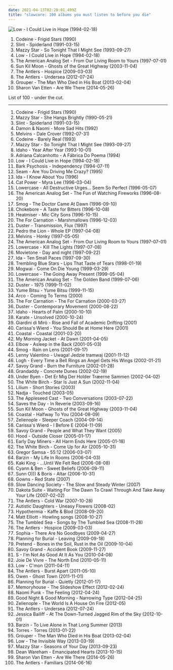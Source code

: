 ```yaml
---
date: 2021-04-13T02:20:01.499Z
title: "slowcore: 100 albums you must listen to before you die"
---
```

![Low - I Could Live in Hope (1994-02-18)](http://coverartarchive.org/release/2f4394d1-c5fa-493c-99dc-58d96b5864cf/13971905416-500.jpg "Low - I Could Live in Hope (1994-02-18)")
<ol class="albums">
<li data-cover="http://coverartarchive.org/release/01c518f7-7c3f-4679-9e0d-67252a737314/15606984492-500.jpg" data-tags="slowcore" role="button">Codeine - Frigid Stars (1990)</li>
<li data-cover="http://coverartarchive.org/release/a16b871f-3b71-3bb0-9a9d-798b513a4fc0/11175324617-500.jpg" data-tags="post-rock, math rock" role="button">Slint - Spiderland (1991-03-15)</li>
<li data-cover="http://coverartarchive.org/release/d9fa44a6-c79b-4b70-806b-af5eb748e8f8/5320516788-500.jpg" data-tags="dream pop, female vocalists, alternative, 90s" role="button">Mazzy Star - So Tonight That I Might See (1993-09-27)</li>
<li data-cover="http://coverartarchive.org/release/2f4394d1-c5fa-493c-99dc-58d96b5864cf/13971905416-500.jpg" data-tags="slowcore" role="button">Low - I Could Live in Hope (1994-02-18)</li>
<li data-cover="http://coverartarchive.org/release/66101811-e3a5-49e1-b094-f43c6705969a/17246541296-500.jpg" data-tags="indie rock, slowcore" role="button">The American Analog Set - From Our Living Room to Yours (1997-07-01)</li>
<li data-cover="http://coverartarchive.org/release/d4c15b9a-7a22-4ac9-9800-393de8a794d7/22598735186-500.jpg" data-tags="folk" role="button">Sun Kil Moon - Ghosts of the Great Highway (2003-11-04)</li>
<li data-cover="https://img.discogs.com/GxQjBeFyocuKNcGZ4c-UBv-dTTk=/fit-in/600x600/filters:strip_icc():format(jpeg):mode_rgb():quality(90)/discogs-images/R-1855864-1266676841.jpeg.jpg" data-tags="indie, haunting" role="button">The Antlers - Hospice (2009-03-03)</li>
<li data-cover="https://img.discogs.com/by3qMco9qvkzU1JEQRDAt25HBZw=/fit-in/600x600/filters:strip_icc():format(jpeg):mode_rgb():quality(90)/discogs-images/R-3764859-1343492261-4233.jpeg.jpg" data-tags="lo-fi, dream pop, slowcore, underwater, self-released, the antlers, rivers and seas, comfycore" role="button">The Antlers - Undersea (2012-07-24)</li>
<li data-cover="http://coverartarchive.org/release/3a7c5685-ef6a-4a7f-a834-9002cfa32987/16156029424-500.jpg" data-tags="ambient, slowcore, kranky" role="button">Grouper - The Man Who Died in His Boat (2013-02-04)</li>
<li data-cover="http://coverartarchive.org/release/294ce5a9-a36b-4e41-982e-56f2f94bb581/20346832405-500.jpg" data-tags="folk, indie folk" role="button">Sharon Van Etten - Are We There (2014-05-26)</li>
</ol>
List of 100 - under the cut.
<!-- more -->

_________________

<ol class="albums">
<li data-cover="http://coverartarchive.org/release/01c518f7-7c3f-4679-9e0d-67252a737314/15606984492-500.jpg" data-tags="slowcore" role="button">
Codeine - Frigid Stars (1990)
</li>
<li data-cover="http://coverartarchive.org/release/c74307be-1085-4026-97ab-60b676e367c5/1923128273-500.jpg" data-tags="female vocalists, 90s, dream pop" role="button">
Mazzy Star - She Hangs Brightly (1990-05-21)
</li>
<li data-cover="http://coverartarchive.org/release/a16b871f-3b71-3bb0-9a9d-798b513a4fc0/11175324617-500.jpg" data-tags="post-rock, math rock" role="button">
Slint - Spiderland (1991-03-15)
</li>
<li data-cover="https://img.discogs.com/3dniuhKj-72Y-TgSKavATDtv5Gg=/fit-in/584x571/filters:strip_icc():format(jpeg):mode_rgb():quality(90)/discogs-images/R-489487-1252591040.jpeg.jpg" data-tags="indie, 90s, dream pop, slowcore, repeat, zpf top albums, slow alternative, tugs at me heart strings" role="button">
Damon & Naomi - More Sad Hits (1992)
</li>
<li data-cover="http://coverartarchive.org/release/01054b6a-c2e1-404d-a922-32444e391586/18235036396-500.jpg" data-tags="grunge, slowcore, sludge metal, grunge rock, sehr gut, you know her life was saved by last fm free music player" role="button">
Melvins - Dale Crover (1992-07-31)
</li>
<li data-cover="http://coverartarchive.org/release/45e78b43-6630-4c97-b9a8-e39da7dd6642/27877324363-500.jpg" data-tags="slowcore" role="button">
Codeine - Barely Real (1993)
</li>
<li data-cover="http://coverartarchive.org/release/d9fa44a6-c79b-4b70-806b-af5eb748e8f8/5320516788-500.jpg" data-tags="dream pop, female vocalists, alternative, 90s" role="button">
Mazzy Star - So Tonight That I Might See (1993-09-27)
</li>
<li data-cover="http://coverartarchive.org/release/538f4111-b51a-4591-8946-0c54d0acfc68/21727332188-500.jpg" data-tags="slowcore" role="button">
Idaho - Year After Year (1993-10-01)
</li>
<li data-cover="http://coverartarchive.org/release/e1565955-0379-4500-a8b1-b66f14989516/6270023704-500.jpg" data-tags="mpb" role="button">
Adriana Calcanhotto - A Fábrica Do Poema (1994)
</li>
<li data-cover="http://coverartarchive.org/release/2f4394d1-c5fa-493c-99dc-58d96b5864cf/13971905416-500.jpg" data-tags="slowcore" role="button">
Low - I Could Live in Hope (1994-02-18)
</li>
<li data-cover="http://coverartarchive.org/release/b96c1776-d065-434f-b2d1-79448b645cc3/15272208974-500.jpg" data-tags="ambient, experimental, post-rock, dream pop" role="button">
Bark Psychosis - Independency (1994-07-11)
</li>
<li data-cover="https://img.discogs.com/cxgyolvhevU5SxtNu3D2PIC7jIU=/fit-in/599x592/filters:strip_icc():format(jpeg):mode_rgb():quality(90)/discogs-images/R-822535-1259099071.jpeg.jpg" data-tags="alternative rock" role="button">
Seam - Are You Driving Me Crazy? (1995)
</li>
<li data-cover="http://coverartarchive.org/release/6c3b003b-b08d-432b-a8fc-d8ca5b849cc7/25717282201-500.jpg" data-tags="indie, indie rock, fox, slowcore, darlings, softish, cutis-anserina, my favorite ida record" role="button">
Ida - I Know About You (1996)
</li>
<li data-cover="http://coverartarchive.org/release/d843d873-faa9-4bbb-a080-df99935d46a6/6010071059-500.jpg" data-tags="female vocalists, indie, alternative" role="button">
Cat Power - Myra Lee (1996-03-04)
</li>
<li data-cover="https://img.discogs.com/9RPe45g-K0hrteS1fMQ_wAkkgRU=/fit-in/280x276/filters:strip_icc():format(jpeg):mode_rgb():quality(90)/discogs-images/R-1287732-1206633279.jpeg.jpg" data-tags="lo-fi, slowcore, real post-hardcore" role="button">
Lowercase - All Destructive Urges... Seem So Perfect (1996-05-07)
</li>
<li data-cover="http://coverartarchive.org/release/51bb5ce2-a787-4305-a9e6-918193224da4/13901170261-500.jpg" data-tags="slowcore" role="button">
The American Analog Set - The Fun of Watching Fireworks (1996-08-20)
</li>
<li data-cover="http://coverartarchive.org/release/82e0e71d-d8f6-3706-b8cb-362198addb7f/15960032349-500.jpg" data-tags="folk" role="button">
Smog - The Doctor Came At Dawn (1996-09-10)
</li>
<li data-cover="https://img.discogs.com/Au0D-GbkkFHHGS4eZDAKNqFw4HE=/fit-in/600x591/filters:strip_icc():format(jpeg):mode_rgb():quality(90)/discogs-images/R-433447-1327746246.jpeg.jpg" data-tags="indie rock" role="button">
Chokebore - A Taste for Bitters (1996-10-08)
</li>
<li data-cover="http://coverartarchive.org/release/77cfc202-af01-4354-91c0-f45243bf4596/20928362919-500.jpg" data-tags="rock, alternative rock" role="button">
Heatmiser - Mic City Sons (1996-10-15)
</li>
<li data-cover="https://img.discogs.com/FDHKaGTg1CDf9VhBKynSZlMwdrs=/fit-in/294x300/filters:strip_icc():format(jpeg):mode_rgb():quality(90)/discogs-images/R-426902-1111917879.jpeg.jpg" data-tags="post-rock, slowcore" role="button">
The For Carnation - Marshmallows (1996-12-03)
</li>
<li data-cover="http://coverartarchive.org/release/8acaef7f-8820-43b0-a697-7ccd43c61b34/24556064250-500.jpg" data-tags="slowcore" role="button">
Duster - Transmission, Flux (1997)
</li>
<li data-cover="http://coverartarchive.org/release/544e57eb-ef9c-4ec4-8426-73cf89d6c326/24148891036-500.jpg" data-tags="indie, emo, slowcore, great ep, ships ahoy" role="button">
Pedro the Lion - Whole EP (1997-04-08)
</li>
<li data-cover="http://coverartarchive.org/release/77a950de-ce2e-4b8f-a72a-b98580130d40/26836447031-500.jpg" data-tags="noise rock, experimental rock, drone, slowcore, smolson recommends, sehr gut, redhalo top albums 020308, favorite and important albums - in no particular order" role="button">
Melvins - Honky (1997-05-05)
</li>
<li data-cover="http://coverartarchive.org/release/66101811-e3a5-49e1-b094-f43c6705969a/17246541296-500.jpg" data-tags="indie rock, slowcore" role="button">
The American Analog Set - From Our Living Room to Yours (1997-07-01)
</li>
<li data-cover="https://img.discogs.com/TCXD224m2vsbOV23yxBXLoaVLxI=/fit-in/280x280/filters:strip_icc():format(jpeg):mode_rgb():quality(90)/discogs-images/R-1231191-1206631403.jpeg.jpg" data-tags="noise rock, slowcore, post-hardcore" role="button">
Lowercase - Kill The Lights (1997-07-08)
</li>
<li data-cover="https://img.discogs.com/SjwUD1XNHukw7e5EOdnD-NHkGrg=/fit-in/292x299/filters:strip_icc():format(jpeg):mode_rgb():quality(90)/discogs-images/R-567121-1160252283.jpeg.jpg" data-tags="post-rock, ambient pop, slowcore, for rainy days, days and nights, fart psyche" role="button">
Movietone - Day and night (1997-09-22)
</li>
<li data-cover="http://coverartarchive.org/release/5c421cdd-a264-42cc-9c2d-20ce641ce5f2/16544562812-500.jpg" data-tags="slowcore, ida, indie fava, dr small jukebox, arbeitsmusik, dormindo na praia" role="button">
Ida - Ten Small Paces (1997-09-30)
</li>
<li data-cover="https://img.discogs.com/fK0u99-kwPML4qw_UcawHLnISfM=/fit-in/600x600/filters:strip_icc():format(jpeg):mode_rgb():quality(90)/discogs-images/R-553727-1145370579.jpeg.jpg" data-tags="indie pop, twee pop, shoegaze, dream pop, slowcore" role="button">
Trembling Blue Stars - Lips That Taste of Tears (1998-01-19)
</li>
<li data-cover="http://coverartarchive.org/release/3e24ce0c-8c65-3d11-a595-bd404d8695cc/6096170352-500.jpg" data-tags="post-rock" role="button">
Mogwai - Come On Die Young (1999-03-29)
</li>
<li data-cover="https://img.discogs.com/gqsQF56ymdS5roN01rosv8kiqdM=/fit-in/300x300/filters:strip_icc():format(jpeg):mode_rgb():quality(90)/discogs-images/R-600036-1136928029.jpeg.jpg" data-tags="alternative, alternative rock, noise rock, slowcore, post-hardcore, post hardcore" role="button">
Lowercase - The Going Away Present (1999-05-04)
</li>
<li data-cover="http://coverartarchive.org/release/87a63157-efb6-4f75-bf62-f1b9917e1972/13901138144-500.jpg" data-tags="indie" role="button">
The American Analog Set - The Golden Band (1999-07-06)
</li>
<li data-cover="http://coverartarchive.org/release/398826f6-4789-4fdf-870d-04fb58e33a37/24556122353-500.jpg" data-tags="slowcore" role="button">
Duster - 1975 (1999-11-02)
</li>
<li data-cover="http://coverartarchive.org/release/c89b6132-20c7-42c8-8989-71f464095adb/21700318951-500.jpg" data-tags="post-rock" role="button">
Yume Bitsu - Yume Bitsu (1999-11-15)
</li>
<li data-cover="https://img.discogs.com/yXHLjkCfhNZawGXinau5M8VToHc=/fit-in/240x240/filters:strip_icc():format(jpeg):mode_rgb():quality(90)/discogs-images/R-800424-1160078078.jpeg.jpg" data-tags="slowcore" role="button">
Arco - Coming To Terms (2000)
</li>
<li data-cover="http://coverartarchive.org/release/0de2346f-2ce7-4d5d-86bd-461e9ae49444/26419916309-500.jpg" data-tags="post-rock, slowcore" role="button">
The For Carnation - The For Carnation (2000-03-27)
</li>
<li data-cover="http://coverartarchive.org/release/9b602e61-0324-4808-af0b-7fc62a400712/25052177915-500.jpg" data-tags="slowcore" role="button">
Duster - Contemporary Movement (2000-08-22)
</li>
<li data-cover="http://coverartarchive.org/release/2763e9bc-8eba-4f64-a043-ae124ece8e98/5920753656-500.jpg" data-tags="indie rock, slowcore" role="button">
Idaho - Hearts of Palm (2000-10-10)
</li>
<li data-cover="https://img.discogs.com/9pxgBdip5Ya3hoGyU-pk-B6Nnew=/fit-in/600x594/filters:strip_icc():format(jpeg):mode_rgb():quality(90)/discogs-images/R-653402-1545699178-4973.jpeg.jpg" data-tags="post-rock" role="button">
Karate - Unsolved (2000-10-24)
</li>
<li data-cover="https://img.discogs.com/pK3aHtmOdKc6UqaOhSZZstRzRWc=/fit-in/242x242/filters:strip_icc():format(jpeg):mode_rgb():quality(90)/discogs-images/R-267412-1095602715.jpg.jpg" data-tags="alternative rock, post-rock, art rock, slowcore, 00s, awful tags" role="button">
Giardini di Mirò - Rise and Fall of Academic Drifting (2001)
</li>
<li data-cover="http://coverartarchive.org/release/ed2a8c94-5c76-43aa-ad15-7bddb39a671b/2867665745-500.jpg" data-tags="indie pop" role="button">
Carissa's Wierd - You Should Be at Home Here (2001)
</li>
<li data-cover="https://img.discogs.com/hl1pJoaEkfuNQ5wTuqm5OuweQEU=/fit-in/600x597/filters:strip_icc():format(jpeg):mode_rgb():quality(90)/discogs-images/R-416325-1232149048.jpeg.jpg" data-tags="dream pop, slowcore" role="button">
Coastal - Coastal (2001-03-20)
</li>
<li data-cover="https://img.discogs.com/fzL9xXxK4DCv_LxbG-1b02QP8Cc=/fit-in/600x613/filters:strip_icc():format(jpeg):mode_rgb():quality(90)/discogs-images/R-12329378-1533050621-6102.jpeg.jpg" data-tags="indie, alt-country" role="button">
My Morning Jacket - At Dawn (2001-04-05)
</li>
<li data-cover="https://via.placeholder.com/450" data-tags="alternative" role="button">
Elbow - Asleep in the Back (2001-05-03)
</li>
<li data-cover="https://img.discogs.com/-3VLRMpGHdXsmfPdwmKakHTcAg8=/fit-in/576x554/filters:strip_icc():format(jpeg):mode_rgb():quality(90)/discogs-images/R-4238534-1379629816-9270.jpeg.jpg" data-tags="indie rock, 00s" role="button">
Smog - Rain on Lens (2001-09-17)
</li>
<li data-cover="https://img.discogs.com/l6cyrXRdVJ8A_AX1rvN1rqQY2XE=/fit-in/600x610/filters:strip_icc():format(jpeg):mode_rgb():quality(90)/discogs-images/R-916580-1463687448-1242.jpeg.jpg" data-tags="polish" role="button">
Lenny Valentino - Uwaga! Jedzie tramwaj (2001-11-12)
</li>
<li data-cover="https://img.discogs.com/39jKLeEQEZt8Dbe4303tnzC3q1g=/fit-in/600x600/filters:strip_icc():format(jpeg):mode_rgb():quality(90)/discogs-images/R-385571-1245095998.jpeg.jpg" data-tags="indie rock" role="button">
Logh - Every Time a Bell Rings an Angel Gets His Wings (2002-01-21)
</li>
<li data-cover="https://img.discogs.com/svWx3RnMumvknkSEcRrknhuVNyI=/fit-in/600x596/filters:strip_icc():format(jpeg):mode_rgb():quality(90)/discogs-images/R-572901-1578154125-9326.jpeg.jpg" data-tags="sleep, slowcore, cutis-anserina, zone ch1, sitrc: melancholic, slow alternative" role="button">
Savoy Grand - Burn the Furniture (2002-01-28)
</li>
<li data-cover="http://coverartarchive.org/release/cdc4b9f6-9dba-4635-adea-fd87d274fc02/20929020497-500.jpg" data-tags="indie, indie pop, slowcore" role="button">
Grandaddy - Concrete Dunes (2002-02-19)
</li>
<li data-cover="https://img.discogs.com/vjoFP7533NvxoiqRLRF_M0EQMSM=/fit-in/450x406/filters:strip_icc():format(jpeg):mode_rgb():quality(90)/discogs-images/R-346802-1597440907-5385.jpeg.jpg" data-tags="post-rock, danish post-rock" role="button">
Under Byen - Det Er Mig Der Holder Træerne Sammen (2002-04-02)
</li>
<li data-cover="https://img.discogs.com/i9584y28ConNp5D5Dh_AIYB996g=/fit-in/474x472/filters:strip_icc():format(jpeg):mode_rgb():quality(90)/discogs-images/R-1030535-1207227733.jpeg.jpg" data-tags="slowcore, post-rock, ambient pop" role="button">
The White Birch - Star Is Just A Sun (2002-11-04)
</li>
<li data-cover="https://img.discogs.com/E5_hooWVbZtRFHjLevOh4QK5K9Y=/fit-in/600x530/filters:strip_icc():format(jpeg):mode_rgb():quality(90)/discogs-images/R-1493485-1598683609-9129.jpeg.jpg" data-tags="folk, sad, slowcore, kal cahoone, allmusicl, motdmusic, motdsadsongs" role="button">
Lilium - Short Stories (2003)
</li>
<li data-cover="http://coverartarchive.org/release/9c4d2fcd-2578-4b19-875b-8836ecf1f179/2704214622-500.jpg" data-tags="drone" role="button">
Nadja - Touched (2003-05)
</li>
<li data-cover="http://coverartarchive.org/release/6db2ddfe-9035-4df9-ab31-840fcca5e95a/23549258760-500.jpg" data-tags="post-rock" role="button">
The Appleseed Cast - Two Conversations (2003-07-22)
</li>
<li data-cover="https://img.discogs.com/mGkUaVwkEPSyW92Ls_yp1mWo2IQ=/fit-in/600x604/filters:strip_icc():format(jpeg):mode_rgb():quality(90)/discogs-images/R-764161-1379971553-7990.jpeg.jpg" data-tags="indie" role="button">
Saves the Day - In Reverie (2003-09-16)
</li>
<li data-cover="http://coverartarchive.org/release/d4c15b9a-7a22-4ac9-9800-393de8a794d7/22598735186-500.jpg" data-tags="folk" role="button">
Sun Kil Moon - Ghosts of the Great Highway (2003-11-04)
</li>
<li data-cover="http://coverartarchive.org/release/f8a1950a-fa13-40c0-8217-1513f0aadf45/17964168327-500.jpg" data-tags="slowcore" role="button">
Coastal - Halfway To You (2004-08-09)
</li>
<li data-cover="https://img.discogs.com/xpSEYlXlCy9jAAvmz511el1P1Y8=/fit-in/480x480/filters:strip_icc():format(jpeg):mode_rgb():quality(90)/discogs-images/R-617775-1297887338.jpeg.jpg" data-tags="folk, slowcore, wfmu heavily played records" role="button">
Zelienople - Sleeper Coach (2004-09-14)
</li>
<li data-cover="https://img.discogs.com/Bmmzl0DXSlEHMkdIZxbyb1OFzBU=/fit-in/600x600/filters:strip_icc():format(jpeg):mode_rgb():quality(90)/discogs-images/R-630807-1152809288.jpeg.jpg" data-tags="acoustic, slowcore, timeless" role="button">
Carissa's Wierd - I Before E (2004-11-09)
</li>
<li data-cover="https://img.discogs.com/DW9pfuozfwYV19kllb5gETZL11Q=/fit-in/600x527/filters:strip_icc():format(jpeg):mode_rgb():quality(90)/discogs-images/R-439604-1602136290-3327.jpeg.jpg" data-tags="slowcore, slow alternative" role="button">
Savoy Grand - People and What They Want (2005)
</li>
<li data-cover="https://img.discogs.com/0GThur_g6hM74IEVlXiLbcwYQsg=/fit-in/598x595/filters:strip_icc():format(jpeg):mode_rgb():quality(90)/discogs-images/R-392353-1189081930.jpeg.jpg" data-tags="indie" role="button">
Hood - Outside Closer (2005-01-17)
</li>
<li data-cover="https://img.discogs.com/VdkTVBavhvg04DiBjIoDpELeu8k=/fit-in/175x175/filters:strip_icc():format(jpeg):mode_rgb():quality(90)/discogs-images/R-593018-1135960582.jpeg.jpg" data-tags="indie" role="button">
Early Day Miners - All Harm Ends Here (2005-01-18)
</li>
<li data-cover="https://img.discogs.com/rhuLhWEKj-SJ3s-jkPXHpIfRyA4=/fit-in/225x202/filters:strip_icc():format(jpeg):mode_rgb():quality(90)/discogs-images/R-684939-1147697356.jpeg.jpg" data-tags="post-rock, slowcore" role="button">
The White Birch - Come Up for Air (2005-10-31)
</li>
<li data-cover="https://img.discogs.com/HPCdbxJqpPcVjkR_WUklKAT8KDw=/fit-in/150x150/filters:strip_icc():format(jpeg):mode_rgb():quality(90)/discogs-images/R-5340331-1390948623-9950.jpeg.jpg" data-tags="post-rock" role="button">
Gregor Samsa - 55:12 (2006-03-07)
</li>
<li data-cover="https://img.discogs.com/5WOfKeii4jS6lEp1EEC6gco5KQA=/fit-in/588x514/filters:strip_icc():format(jpeg):mode_rgb():quality(90)/discogs-images/R-654048-1206927526.jpeg.jpg" data-tags="slowcore" role="button">
Barzin - My Life In Rooms (2006-04-03)
</li>
<li data-cover="http://coverartarchive.org/release/224b7c46-c51a-4bf1-9db6-b833a707665d/8608625865-500.jpg" data-tags="female vocalists" role="button">
Kaki King - ...Until We Felt Red (2006-08-08)
</li>
<li data-cover="https://img.discogs.com/W_r-sjVZgmda5TWEpscsmE9q5CQ=/fit-in/350x350/filters:strip_icc():format(jpeg):mode_rgb():quality(90)/discogs-images/R-838729-1164024908.jpeg.jpg" data-tags="rock, post-rock, slowcore, indie folk, godspeed, dream folk, wanjas top 50" role="button">
Cyann & Ben - Sweet Beliefs (2006-09-11)
</li>
<li data-cover="http://coverartarchive.org/release/441e27af-1bab-4295-9a07-76b5d534766c/12049469320-500.jpg" data-tags="drone, drone doom, experimental" role="button">
Sunn O))) & Boris - Altar (2006-10-31)
</li>
<li data-cover="https://img.discogs.com/2R63XAibCWvFe5rDO4B9NgxvJ64=/fit-in/500x446/filters:strip_icc():format(jpeg):mode_rgb():quality(90)/discogs-images/R-1301351-1238680969.jpeg.jpg" data-tags="slowcore, avant-folk" role="button">
Gowns - Red State (2007)
</li>
<li data-cover="http://coverartarchive.org/release/7a7b7dd9-700e-41bf-a5d0-1dca120e2ca7/2904746115-500.jpg" data-tags="ambient, mellow" role="button">
Slow Dancing Society - The Slow and Steady Winter (2007)
</li>
<li data-cover="https://img.discogs.com/La_Z4B60AfMGp0s5dD3caXrTysI=/fit-in/600x541/filters:strip_icc():format(jpeg):mode_rgb():quality(90)/discogs-images/R-1036146-1539951563-8542.jpeg.jpg" data-tags="indie pop, slowcore" role="button">
Dakota Suite - Waiting For The Dawn To Crawl Through And Take Away Your Life (2007-02-02)
</li>
<li data-cover="https://img.discogs.com/libNtdcj6hLceig8ZQ-xWWBeakc=/fit-in/350x350/filters:strip_icc():format(jpeg):mode_rgb():quality(90)/discogs-images/R-4545857-1367957996-8114.png.jpg" data-tags="slowcore, the antlers" role="button">
The Antlers - Cold War (2007-10-28)
</li>
<li data-cover="https://img.discogs.com/xuICyUT61uYoY-No0-5CRY4QvhU=/fit-in/600x595/filters:strip_icc():format(jpeg):mode_rgb():quality(90)/discogs-images/R-1211749-1595142611-5320.jpeg.jpg" data-tags="experimental, post-rock, slowcore, kranky, staubgold" role="button">
Autistic Daughters - Uneasy Flowers (2008-02)
</li>
<li data-cover="https://img.discogs.com/c6rPPJ7mQdUs2EasNlARQtLBleY=/fit-in/300x169/filters:strip_icc():format(jpeg):mode_rgb():quality(90)/discogs-images/R-4179949-1357853131-4394.jpeg.jpg" data-tags="black metal, swedish, post-rock, sweden, depressive black metal" role="button">
Hypothermia - Kaffe & Blod (2008-09-20)
</li>
<li data-cover="http://coverartarchive.org/release/ae954b72-41c8-4984-b9a9-63b53030d1d0/2471701414-500.jpg" data-tags="slowcore, neofolk, dark folk, 00s, neo folk, fancy album covers, monochrome album covers, vintage album covers, psychedelic album covers,  dark folk" role="button">
Matt Elliott - Howling songs (2008-10-27)
</li>
<li data-cover="https://img.discogs.com/gbM1_pGO6h0cHiQHiQHn1JByxDc=/fit-in/600x437/filters:strip_icc():format(jpeg):mode_rgb():quality(90)/discogs-images/R-1806027-1256131160.jpeg.jpg" data-tags="ambient" role="button">
The Tumbled Sea - Songs by The Tumbled Sea (2008-11-28)
</li>
<li data-cover="https://img.discogs.com/GxQjBeFyocuKNcGZ4c-UBv-dTTk=/fit-in/600x600/filters:strip_icc():format(jpeg):mode_rgb():quality(90)/discogs-images/R-1855864-1266676841.jpeg.jpg" data-tags="indie, haunting" role="button">
The Antlers - Hospice (2009-03-03)
</li>
<li data-cover="http://coverartarchive.org/release/be9ff2f8-2b22-4c0f-8463-148b802c7b42/18564904626-500.jpg" data-tags="rock, melancholic" role="button">
Sophia - There Are No Goodbyes (2009-04-27)
</li>
<li data-cover="https://img.discogs.com/DQc1eHulSCjyIY1MzDJIaZiVbgw=/fit-in/458x450/filters:strip_icc():format(jpeg):mode_rgb():quality(90)/discogs-images/R-2284888-1274430718.jpeg.jpg" data-tags="post-rock, shoegaze" role="button">
Planning for Burial - Leaving (2009-09-18)
</li>
<li data-cover="http://coverartarchive.org/release/75a8ef43-a229-4c5b-97f4-d14c29109fdd/16939313897-500.jpg" data-tags="post-rock" role="button">
Pretend - Bones in the Soil, Rust in the Oil (2009-10-04)
</li>
<li data-cover="https://img.discogs.com/3v6ZmCLwOg51nrQ6H-24YzChdIY=/fit-in/600x573/filters:strip_icc():format(jpeg):mode_rgb():quality(90)/discogs-images/R-2059598-1431102665-1000.jpeg.jpg" data-tags="downtempo, minimalism, slowcore, glitterhouse" role="button">
Savoy Grand - Accident Book (2009-11-27)
</li>
<li data-cover="https://img.discogs.com/R7OHxErJJbaADxZYmJxsxhGHpWE=/fit-in/600x600/filters:strip_icc():format(jpeg):mode_rgb():quality(90)/discogs-images/R-17715148-1615025810-9457.jpeg.jpg" data-tags="rock, post-rock, slowcore" role="button">
S - I'm Not As Good At It As You (2010-04-08)
</li>
<li data-cover="https://img.discogs.com/jAgZ3df1hsrvaOadfGY4yghbn64=/fit-in/350x350/filters:strip_icc():format(jpeg):mode_rgb():quality(90)/discogs-images/R-2737333-1298767912.jpeg.jpg" data-tags="emo, midwest emo" role="button">
Joie De Vivre - The North End (2010-05-11)
</li>
<li data-cover="https://img.discogs.com/hfSC07ANwCTIDyPYe7APVJXFB-U=/fit-in/600x548/filters:strip_icc():format(jpeg):mode_rgb():quality(90)/discogs-images/R-2761992-1458450774-5115.jpeg.jpg" data-tags="indie rock" role="button">
Low - C'mon (2011-04-11)
</li>
<li data-cover="http://coverartarchive.org/release/b026de9b-1d6a-492f-afa8-5a77e0db02b5/12248943745-500.jpg" data-tags="indie rock, indie" role="button">
The Antlers - Burst Apart (2011-05-10)
</li>
<li data-cover="http://coverartarchive.org/release/b30312b4-9a2f-47dd-898e-4707fec250d4/15228072127-500.jpg" data-tags="indie, folk" role="button">
Owen - Ghost Town (2011-11-01)
</li>
<li data-cover="https://img.discogs.com/a9dZMtUtUdnNEyIadatt2aeXYZM=/fit-in/350x350/filters:strip_icc():format(jpeg):mode_rgb():quality(90)/discogs-images/R-3383016-1328252926.jpeg.jpg" data-tags="shoegaze, drone, slowcore" role="button">
Planning for Burial - Quietly (2012-01-17)
</li>
<li data-cover="http://coverartarchive.org/release/b424996c-b0a7-4c6f-9d7c-561fc760640f/4101040746-500.jpg" data-tags="dreamy, dream pop" role="button">
Memoryhouse - The Slideshow Effect (2012-02-24)
</li>
<li data-cover="https://img.discogs.com/xrGdosgzR2tUDNlAd4Bkf5tqQBQ=/fit-in/600x600/filters:strip_icc():format(jpeg):mode_rgb():quality(90)/discogs-images/R-3868107-1347471033-6219.jpeg.jpg" data-tags="shoegaze, noise pop, dream pop, slowcore" role="button">
Naomi Punk - The Feeling (2012-04-24)
</li>
<li data-cover="http://coverartarchive.org/release/92d5b679-e9b0-4fa1-828f-ec89dd93e33a/2743016968-500.jpg" data-tags="slowcore" role="button">
Good Night & Good Morning - Narrowing Type (2012-04-25)
</li>
<li data-cover="https://img.discogs.com/ZCv7ZLAeo4PGTE2hy8f4LQME8zo=/fit-in/398x398/filters:strip_icc():format(jpeg):mode_rgb():quality(90)/discogs-images/R-3661424-1344892752-3650.jpeg.jpg" data-tags="slowcore" role="button">
Zelienople - The World Is A House On Fire (2012-05)
</li>
<li data-cover="https://img.discogs.com/by3qMco9qvkzU1JEQRDAt25HBZw=/fit-in/600x600/filters:strip_icc():format(jpeg):mode_rgb():quality(90)/discogs-images/R-3764859-1343492261-4233.jpeg.jpg" data-tags="lo-fi, dream pop, slowcore, underwater, self-released, the antlers, rivers and seas, comfycore" role="button">
The Antlers - Undersea (2012-07-24)
</li>
<li data-cover="http://coverartarchive.org/release/83d211cf-c4be-4c41-b265-e718afb8746c/4862428851-500.jpg" data-tags="dream pop, slowcore" role="button">
Jessica Bailiff - At The Down-Turned Jagged Rim of the Sky (2012-10-01)
</li>
<li data-cover="http://coverartarchive.org/release/d64b9ece-f62b-4b0f-b455-c6ab5daea2cc/7901977763-500.jpg" data-tags="folk, slowcore" role="button">
Barzin - To Live Alone in That Long Summer (2013)
</li>
<li data-cover="http://coverartarchive.org/release/3640479c-7dfa-46f2-b56a-160de2912ee9/3429010691-500.jpg" data-tags="indie" role="button">
Torres - Torres (2013-01-22)
</li>
<li data-cover="http://coverartarchive.org/release/3a7c5685-ef6a-4a7f-a834-9002cfa32987/16156029424-500.jpg" data-tags="ambient, slowcore, kranky" role="button">
Grouper - The Man Who Died in His Boat (2013-02-04)
</li>
<li data-cover="https://img.discogs.com/RhJhV8119ZWepaiJnJEOYRMiau8=/fit-in/600x451/filters:strip_icc():format(jpeg):mode_rgb():quality(90)/discogs-images/R-4398270-1363816893-3619.jpeg.jpg" data-tags="rock, 10s" role="button">
Low - The Invisible Way (2013-03-19)
</li>
<li data-cover="https://img.discogs.com/XPGZkOo0dCbmKng_cY6_jsb1Cm0=/fit-in/600x540/filters:strip_icc():format(jpeg):mode_rgb():quality(90)/discogs-images/R-4963579-1396460313-3423.jpeg.jpg" data-tags="dream pop" role="button">
Mazzy Star - Seasons of Your Day (2013-09-23)
</li>
<li data-cover="https://img.discogs.com/IFe20nDjQ9mKl9XaDKNt3xoOFEE=/fit-in/438x438/filters:strip_icc():format(jpeg):mode_rgb():quality(90)/discogs-images/R-4953340-1384389436-9164.jpeg.jpg" data-tags="singer-songwriter, slowcore" role="button">
Dean Wareham - Emancipated Hearts (2013-10-15)
</li>
<li data-cover="http://coverartarchive.org/release/294ce5a9-a36b-4e41-982e-56f2f94bb581/20346832405-500.jpg" data-tags="folk, indie folk" role="button">
Sharon Van Etten - Are We There (2014-05-26)
</li>
<li data-cover="http://coverartarchive.org/release/0d1c75bc-5953-40da-99b3-9491d03cf424/9366881296-500.jpg" data-tags="dream pop, indie rock" role="button">
The Antlers - Familiars (2014-06-16)
</li>
</ol>